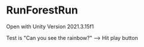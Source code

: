 # RunForestRun
Open with Unity Version 2021.3.15f1

Test is "Can you see the rainbow?" --> Hit play button


